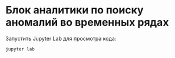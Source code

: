 # Блок аналитики по поиску аномалий во временных рядах

Запустить Jupyter Lab для просмотра кода:
```bash
jupyter lab
```